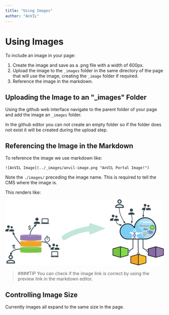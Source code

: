 ```yaml
---
title: "Using Images"
author: "AnVIL"
---
```


# Using Images

To include an image in your page:

1. Create the image and save as a .png file with a width of 600px.
1. Upload the image to the ```_images``` folder in the same directory of the page that will use the image, creating the ```_image``` folder if required.
1. Reference the image in the markdown.

## Uploading the Image to an "_images" Folder

Using the github web interface navigate to the parent folder of your page and add the image an `_images` folder. 

In the github editor you can not create an empty folder so if the folder does not exist it will be created during the upload step.

## Referencing the Image in the Markdown

To reference the image we use markdown like:

```
![AnVIL Image](../_images/anvil-image.png "AnVIL Portal Image!")
```

Note the `./images/` preceding the image name. This is required to tell the CMS where the image is. 

This renders like:

![AnVIL Image](../_images/anvil-image.png "AnVIL Portal Image!")

>####TIP
>You can check if the image link is correct by using the preview link in the markdown editor.

## Controlling Image Size

Currently images all expand to the same size in the page.






